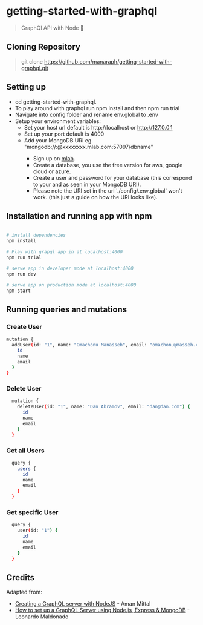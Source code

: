 # getting-started-with-graphql
> GraphQl API with Node 🚀

## Cloning Repository
> git clone https://github.com/manaraph/getting-started-with-graphql.git

## Setting up
- cd getting-started-with-graphql.
- To play around with graphql run npm install and then npm run trial
- Navigate into config folder and rename env.global to .env
- Setup your environment variables:
  - Set your host url default is http://localhost or http://127.0.0.1
  - Set up your port default is 4000
  - Add your MongoDB URI eg. "mongodb://<dbuser>:<dbpassword>@xxxxxxxx.mlab.com:57097/dbname"
    - Sign up on [mlab](https://mlab.com/).
    - Create a database, you use the free version for aws, google cloud or azure.
    - Create a user and password for your database (this correspond to your <dbuser> and <dbpassword> as seen in your MongoDB URI).
    - Please note the URI set in the url './config/.env.global' won't work. (this just a guide on how the URI looks like).

## Installation and running app with npm
``` bash

# install dependencies
npm install 

# Play with grapql app in at localhost:4000
npm run trial

# serve app in developer mode at localhost:4000
npm run dev

# serve app on production mode at localhost:4000
npm start

```

## Running queries and mutations
### Create User
  ``` bash
  mutation {
    addUser(id: "1", name: "Omachonu Manasseh", email: "omachonu@masseh.com") {
      id
      name
      email
    }
  }
  ```
### Delete User
  ``` bash
    mutation {
      deleteUser(id: "1", name: "Dan Abramov", email: "dan@dan.com") {
        id
        name
        email
      }
    }
  ```
### Get all Users
  ``` bash
    query {
      users {
        id
        name
        email
      }
    }
  ```
### Get specific User
  ``` bash
    query {
      user(id: "1") {
        id
        name
        email
      }
    }
  ```

## Credits
Adapted from:
- [Creating a GraphQL server with NodeJS](https://medium.com/crowdbotics/creating-a-graphql-server-with-nodejs-ef9814a7e0e6) - Aman Mittal
- [How to set up a GraphQL Server using Node.js, Express & MongoDB](https://medium.com/free-code-camp/how-to-set-up-a-graphql-server-using-node-js-express-mongodb-52421b73f474) - Leonardo Maldonado
